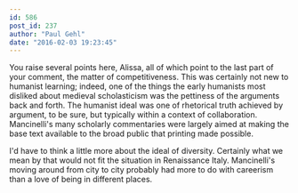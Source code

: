 ```yaml
---
id: 586
post_id: 237
author: "Paul Gehl"
date: "2016-02-03 19:23:45"
---
```

You raise several points here, Alissa, all of which point to the last part of your comment, the matter of competitiveness. This was certainly not new to humanist learning; indeed, one of the things the early humanists most disliked about medieval scholasticism was the pettiness of the arguments back and forth. The humanist ideal was one of rhetorical truth achieved by argument, to be sure, but typically within a context of collaboration. Mancinelli's many scholarly commentaries were largely aimed at making the base text available to the broad public that printing made possible. 




I'd have to think a little more about the ideal of diversity. Certainly what we mean by that would not fit the situation in Renaissance Italy. Mancinelli's moving around from city to city probably had more to do with careerism than a love of being in different places.
